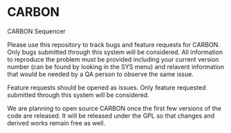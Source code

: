 # CARBON
CARBON Sequencer

Please use this repository to track bugs and feature requests for CARBON. Only bugs submitted through this system will be considered. All information to reproduce the problem must be provided including your current version number (can be found by looking in the SYS menu) and relavent information that would be needed by a QA person to observe the same issue.

Feature requests should be opened as issues. Only feature requested submitted through this system will be considered.

We are planning to open source CARBON once the first few versions of the code are released. It will be released under the GPL so that changes and derived works remain free as well.

